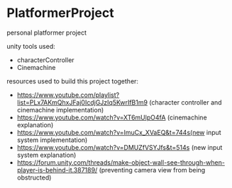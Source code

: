 # PlatformerProject
personal platformer project

unity tools used:
- characterController
- Cinemachine

resources used to build this project together:
- https://www.youtube.com/playlist?list=PLx7AKmQhxJFaj0IcdjGJzIq5KwrIfB1m9 (character controller and cinemachine implementation)
- https://www.youtube.com/watch?v=XT6mUlpO4fA (cinemachine explanation)
- https://www.youtube.com/watch?v=ImuCx_XVaEQ&t=744s(new input system implementation)
- https://www.youtube.com/watch?v=DMUZfVSYJfs&t=514s (new input system explanation)
- https://forum.unity.com/threads/make-object-wall-see-through-when-player-is-behind-it.387189/ (preventing camera view from being obstructed)
